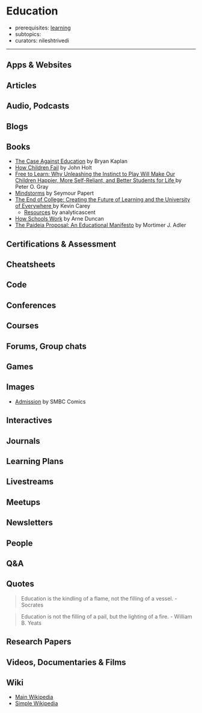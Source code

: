 # Education

- prerequisites: [learning](learning.md)
- subtopics:
- curators: nileshtrivedi

------

## Apps & Websites

## Articles

## Audio, Podcasts

## Blogs

## Books

- [The Case Against Education](https://www.goodreads.com/book/show/36319077-the-case-against-education) by Bryan Kaplan
- [How Children Fail](https://www.goodreads.com/book/show/573009.How_Children_Fail) by John Holt
- [Free to Learn: Why Unleashing the Instinct to Play Will Make Our Children Happier, More Self-Reliant, and Better Students for Life ](https://www.goodreads.com/book/show/15843125-free-to-learn) by Peter O. Gray
- [Mindstorms](https://www.goodreads.com/book/show/703532.Mindstorms) by Seymour Papert
- [The End of College: Creating the Future of Learning and the University of Everywhere ](https://www.goodreads.com/book/show/22571619-the-end-of-college) by Kevin Carey
  - [Resources](https://github.com/analyticascent/book-notes/tree/master/the-end-of-college) by analyticascent
- [How Schools Work](https://www.goodreads.com/book/show/37827417-how-schools-work) by Arne Duncan
- [The Paideia Proposal: An Educational Manifesto](https://www.goodreads.com/book/show/169930.The_Paideia_Proposal) by Mortimer J. Adler

## Certifications & Assessment

## Cheatsheets

## Code

## Conferences

## Courses

## Forums, Group chats

## Games

## Images

- [Admission](https://www.smbc-comics.com/comic/admission) by SMBC Comics

## Interactives

## Journals

## Learning Plans

## Livestreams

## Meetups

## Newsletters

## People

## Q&A

## Quotes

> Education is the kindling of a flame, not the filling of a vessel. - Socrates

> Education is not the filling of a pail, but the lighting of a fire. - William B. Yeats

## Research Papers

## Videos, Documentaries & Films

## Wiki

- [Main Wikipedia](https://en.wikipedia.org/wiki/Education)
- [Simple Wikipedia](https://simple.wikipedia.org/wiki/Education)


